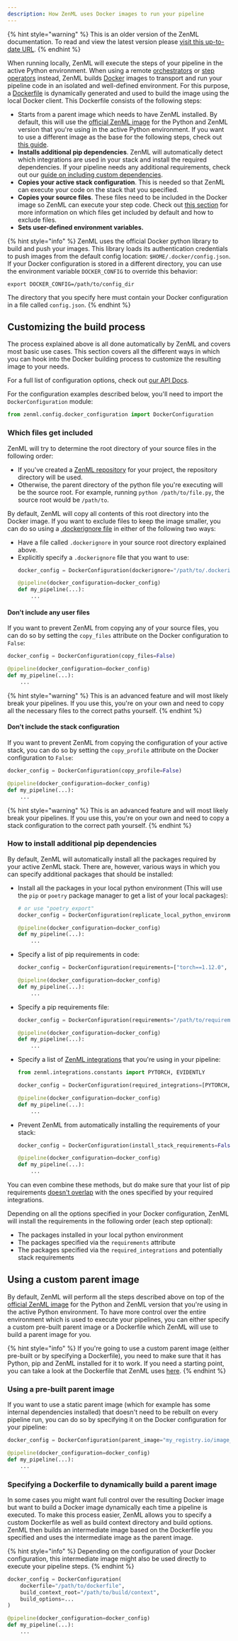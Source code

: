 ```yaml
---
description: How ZenML uses Docker images to run your pipeline
---
```


{% hint style="warning" %}
This is an older version of the ZenML documentation. To read and view the latest version please [visit this up-to-date URL](https://docs.zenml.io).
{% endhint %}


When running locally, ZenML will execute the steps of your pipeline in the
active Python environment. When using a remote [orchestrators](../../mlops-stacks/orchestrators/orchestrators.md)
or [step operators](../../mlops-stacks/step-operators/step-operators.md) instead,
ZenML builds [Docker](https://www.docker.com/) images to transport and
run your pipeline code in an isolated and well-defined environment.
For this purpose, a [Dockerfile](https://docs.docker.com/engine/reference/builder/) is dynamically generated and used
to build the image using the local Docker client. This Dockerfile consists of the following steps:
* Starts from a parent image which needs to have ZenML installed. By default, this will use the [official ZenML image](https://hub.docker.com/r/zenmldocker/zenml/) for the Python and ZenML version that you're using in the active Python environment. If you want to use a different image as the base for the following steps, check out [this guide](#using-a-custom-parent-image).
* **Installs additional pip dependencies**. ZenML will automatically detect which integrations are used in your stack and install the required dependencies.
If your pipeline needs any additional requirements, check out our [guide on including custom dependencies](#how-to-install-additional-pip-dependencies).
* **Copies your active stack configuration**. This is needed so that ZenML can execute your code on the stack that you specified.
* **Copies your source files**. These files need to be included in the Docker image so ZenML can execute your step code. Check out [this section](#which-files-get-included) for more information on which files get included by default and how to exclude files.
* **Sets user-defined environment variables.**

{% hint style="info" %}
ZenML uses the official Docker python library to build and push your images. This library
loads its authentication credentials to push images from the default config location: `$HOME/.docker/config.json`.
If your Docker configuration is stored in a different directory, you can use the environment
variable `DOCKER_CONFIG` to override this behavior:
```shell
export DOCKER_CONFIG=/path/to/config_dir
```
The directory that you specify here must contain your Docker configuration in a file called `config.json`.
{% endhint %}

## Customizing the build process

The process explained above is all done automatically by ZenML and covers most basic use cases.
This section covers all the different ways in which you can hook into the Docker building
process to customize the resulting image to your needs.

For a full list of configuration options, check out
[our API Docs](https://apidocs.zenml.io/latest/api_docs/config/#zenml.config.docker_configuration.DockerConfiguration).

For the configuration examples described below, you'll need to import the `DockerConfiguration` module:
```python
from zenml.config.docker_configuration import DockerConfiguration
```

### Which files get included

ZenML will try to determine the root directory of your source files in the following order:
* If you've created a 
[ZenML repository](../stacks-profiles-repositories/repository.md)
for your project, the repository directory will be used.
* Otherwise, the parent directory of the python file you're executing will be the source root.
For example, running `python /path/to/file.py`, the source root would be `/path/to`.

By default, ZenML will copy all contents of this root directory into the Docker image.
If you want to exclude files to keep the image smaller, you can do so using a [.dockerignore
file](https://docs.docker.com/engine/reference/builder/#dockerignore-file) in either of the 
following two ways:
* Have a file called `.dockerignore` in your source root directory explained above.
* Explicitly specify a `.dockerignore` file that you want to use:
    ```python
    docker_config = DockerConfiguration(dockerignore="/path/to/.dockerignore")
    
    @pipeline(docker_configuration=docker_config)
    def my_pipeline(...):
        ...
    ```

#### Don't include any user files

If you want to prevent ZenML from copying any of your source files, you can do so by
setting the `copy_files` attribute on the Docker configuration to `False`:
```python
docker_config = DockerConfiguration(copy_files=False)

@pipeline(docker_configuration=docker_config)
def my_pipeline(...):
    ...
```

{% hint style="warning" %}
This is an advanced feature and will most likely break your pipelines. If you use this,
you're on your own and need to copy all the necessary files to the correct paths yourself.
{% endhint %}

#### Don't include the stack configuration

If you want to prevent ZenML from copying the configuration of your active stack,
you can do so by setting the `copy_profile` attribute on the Docker configuration to `False`:
```python
docker_config = DockerConfiguration(copy_profile=False)

@pipeline(docker_configuration=docker_config)
def my_pipeline(...):
    ...
```

{% hint style="warning" %}
This is an advanced feature and will most likely break your pipelines. If you use this,
you're on your own and need to copy a stack configuration to the correct path yourself.
{% endhint %}

### How to install additional pip dependencies

By default, ZenML will automatically install all the packages required by your
active ZenML stack. There are, however, various ways in which you can specify
additional packages that should be installed:
* Install all the packages in your local python environment (This will use the `pip` or `poetry`
package manager to get a list of your local packages):
    ```python
    # or use "poetry_export"
    docker_config = DockerConfiguration(replicate_local_python_environment="pip_freeze")

    @pipeline(docker_configuration=docker_config)
    def my_pipeline(...):
        ...
    ```
* Specify a list of pip requirements in code:
    ```python
    docker_config = DockerConfiguration(requirements=["torch==1.12.0", "torchvision"])

    @pipeline(docker_configuration=docker_config)
    def my_pipeline(...):
        ...
    ```
* Specify a pip requirements file:
    ```python
    docker_config = DockerConfiguration(requirements="/path/to/requirements.txt")

    @pipeline(docker_configuration=docker_config)
    def my_pipeline(...):
        ...
    ```
* Specify a list of [ZenML integrations](../../mlops-stacks/integrations.md) that you're using in your pipeline:
    ```python
    from zenml.integrations.constants import PYTORCH, EVIDENTLY

    docker_config = DockerConfiguration(required_integrations=[PYTORCH, EVIDENTLY])

    @pipeline(docker_configuration=docker_config)
    def my_pipeline(...):
        ...
    ```
* Prevent ZenML from automatically installing the requirements of your stack:
    ```python
    docker_config = DockerConfiguration(install_stack_requirements=False)

    @pipeline(docker_configuration=docker_config)
    def my_pipeline(...):
        ...
    ```

You can even combine these methods, but do make sure that your
list of pip requirements [doesn't overlap](../../resources/best-practices.md#do-not-overlap-requiredintegrations-and-requirements)
with the ones specified by your required integrations.

Depending on all the options specified in your Docker configuration, ZenML will install the requirements
in the following order (each step optional):
- The packages installed in your local python environment
- The packages specified via the `requirements` attribute
- The packages specified via the `required_integrations` and potentially stack requirements

## Using a custom parent image

By default, ZenML will perform all the steps described above on top of the
[official ZenML image](https://hub.docker.com/r/zenmldocker/zenml/) for the Python
and ZenML version that you're using in the active Python environment. To have more
control over the entire environment which is used to execute your pipelines,
you can either specify a custom pre-built parent image or a Dockerfile which ZenML will use to
build a parent image for you.

{% hint style="info" %}
If you're going to use a custom parent image (either pre-built or by specifying a Dockerfile),
you need to make sure that it has Python, pip and ZenML installed for it to work. If you need 
a starting point, you can take a look at the Dockerfile that ZenML uses
[here](https://github.com/zenml-io/zenml/blob/main/docker/base.Dockerfile).
{% endhint %}

### Using a pre-built parent image

If you want to use a static parent image (which for example has some internal dependencies installed)
that doesn't need to be rebuilt on every pipeline run, you can do so by specifying it on the
Docker configuration for your pipeline:
```python
docker_config = DockerConfiguration(parent_image="my_registry.io/image_name:tag")

@pipeline(docker_configuration=docker_config)
def my_pipeline(...):
    ...
```

### Specifying a Dockerfile to dynamically build a parent image

In some cases you might want full control over the resulting Docker image but want
to build a Docker image dynamically each time a pipeline is executed. To make this process easier,
ZenML allows you to specify a custom Dockerfile as well as build context directory and
build options. ZenML then builds an intermediate image based on the Dockerfile you specified and uses
the intermediate image as the parent image.

{% hint style="info" %}
Depending on the configuration of your Docker configuration, this intermediate image
might also be used directly to execute your pipeline steps.
{% endhint %}

```python
docker_config = DockerConfiguration(
    dockerfile="/path/to/dockerfile",
    build_context_root="/path/to/build/context",
    build_options=...
)

@pipeline(docker_configuration=docker_config)
def my_pipeline(...):
    ...
```
